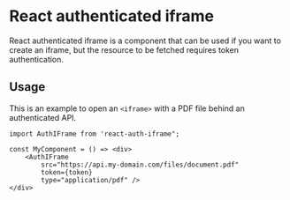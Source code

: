 # React authenticated iframe

React authenticated iframe is a component that can be used if you want to create an iframe, but the resource to be fetched requires token authentication.

## Usage

This is an example to open an `<iframe>` with a PDF file behind an authenticated API.

```
import AuthIFrame from 'react-auth-iframe";

const MyComponent = () => <div>
    <AuthIFrame
        src="https://api.my-domain.com/files/document.pdf"
        token={token}
        type="application/pdf" />
</div>
```
